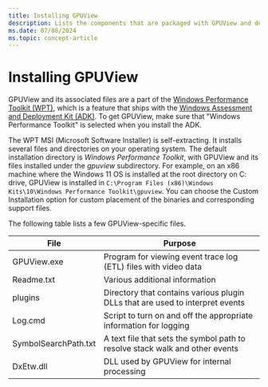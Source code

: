 ```yaml
---
title: Installing GPUView
description: Lists the components that are packaged with GPUView and describes how to install GPUView.
ms.date: 07/08/2024
ms.topic: concept-article
---
```


# Installing GPUView

GPUView and its associated files are a part of the [Windows Performance Toolkit (WPT)](/windows-hardware/test/wpt/), which is a feature that ships with the [Windows Assessment and Deployment Kit (ADK)](/windows-hardware/get-started/adk-install). To get GPUView, make sure that "Windows Performance Toolkit" is selected when you install the ADK.  

The WPT MSI (Microsoft Software Installer) is self-extracting. It installs several files and directories on your operating system. The default installation directory is *Windows Performance Toolkit*, with GPUView and its files installed under the *gpuview* subdirectory. For example, on an x86 machine where the Windows 11 OS is installed at the root directory on C: drive, GPUView is installed in ```C:\Program Files (x86)\Windows Kits\10\Windows Performance Toolkit\gpuview```. You can choose the Custom Installation option for custom placement of the binaries and corresponding support files.

The following table lists a few GPUView-specific files.

| File | Purpose |
| ---- | ------- |
| GPUView.exe          | Program for viewing event trace log (ETL) files with video data |
| Readme.txt           | Various additional information |
| plugins              | Directory that contains various plugin DLLs that are used to interpret events |
| Log.cmd              | Script to turn on and off the appropriate information for logging |
| SymbolSearchPath.txt | A text file that sets the symbol path to resolve stack walk and other events |
| DxEtw.dll            | DLL used by GPUView for internal processing |
